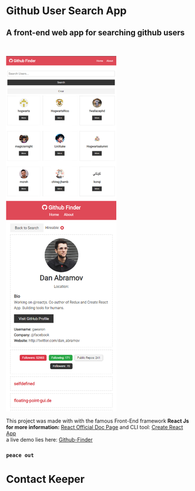# Github User Search App

## A front-end web app for searching github users

<br/>
<br/>
<img src="/pics/picone.png" alt="Mobile Screen" width="300"> <img src="/pics/pictwo.png" alt="Register Screen" width="300">

<br/>

This project was made with with the famous Front-End framework **React Js**  
**for more information:** [React Official Doc Page](https://reactjs.org) and CLI tool: [Create React App](https://github.com/facebook/create-react-app)
<br/>
a live demo lies here: [Github-Finder](https://utkutekalmaz-githubfinder.netlify.com)
<br/>

### `peace out`

# Contact Keeper
